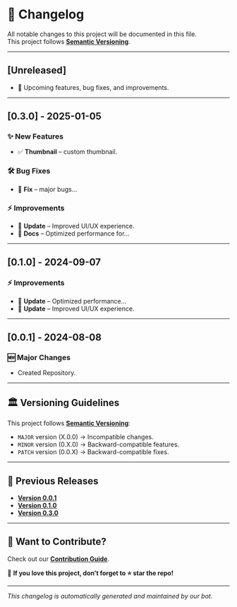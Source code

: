 # 📜 Changelog

All notable changes to this project will be documented in this file.  
This project follows **[Semantic Versioning](https://semver.org/)**.

---

## [Unreleased]

- 🚀 Upcoming features, bug fixes, and improvements.

---

## [0.3.0] - 2025-01-05

### ✨ New Features

- ✅ **Thumbnail** – custom thumbnail.

### 🛠 Bug Fixes

- 🐞 **Fix** – major bugs...

### ⚡ Improvements

- 📌 **Update** – Improved UI/UX experience.
- 📌 **Docs** – Optimized performance for...

---

## [0.1.0] - 2024-09-07

### ⚡ Improvements

- 📌 **Update** – Optimized performance...
- 📌 **Update** – Improved UI/UX experience.

---

## [0.0.1] - 2024-08-08

### 🆕 Major Changes

- Created Repository.

---

## 🏛 Versioning Guidelines

This project follows **[Semantic Versioning](https://semver.org/)**:

- `MAJOR` version (X.0.0) → Incompatible changes.
- `MINOR` version (0.X.0) → Backward-compatible features.
- `PATCH` version (0.0.X) → Backward-compatible fixes.

---

## 📜 Previous Releases

- **[Version 0.0.1](https://github.com/nexoscreator/lazy-youtube-player/releases/tag/v0.0.1)**
- **[Version 0.1.0](https://github.com/nexoscreator/lazy-youtube-player/releases/tag/v0.1.0)**
- **[Version 0.3.0](https://github.com/nexoscreator/lazy-youtube-player/releases/tag/v0.3.0)**

---

## 🌟 Want to Contribute?

Check out our **[Contribution Guide](CONTRIBUTING.md)**.

📌 **If you love this project, don’t forget to ⭐ star the repo!**

---

_This changelog is automatically generated and maintained by our bot._
